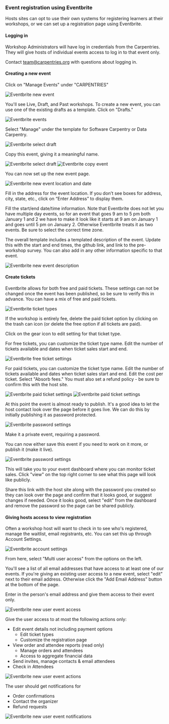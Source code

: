 ### Event registration using Eventbrite

Hosts sites can opt to use their own systems for registering learners at their workshops, or we can set up a registration page using Eventbrite.

#### Logging in

Workshop Administrators will have log in credentials from the Carpentries. They will give hosts of individual events access to log in to that event only.

Contact team@carpentries.org with questions about logging in.

#### Creating a new event

Click on "Manage Events" under "CARPENTRIES"

![Eventbrite new event](images/eventbrite_start.png)

You'll see Live, Draft, and Past workshops. To create a new event, you can use one of the existing drafts as a template. Click on "Drafts."

![Eventbrite events](images/eventbrite_livedraftpast.png)

Select "Manage" under the template for Software Carpentry or Data Carpentry.

![Eventbrite select draft](images/eventbrite_selectdraft.png)

Copy this event, giving it a meaningful name.

![Eventbrite select draft](images/eventbrite_copyevent.png)
![Eventbrite copy event](images/eventbrite_copyevent2.png)

You can now set up the new event page.  

![Eventbrite new event location and date](images/eventbrite_locationanddate.png)

Fill in the address for the event location.  If you don’t see boxes for address, city, state, etc., click on “Enter Address” to display them.

Fill the start/end date/time information.  Note that Eventbrite does not let you have multiple day events, so for an event that goes 9 am to 5 pm both January 1 and 2 we have to make it look like it starts at 9 am on January 1 and goes until 5 pm on January 2.  Otherwise Eventbrite treats it as two events.  Be sure to select the correct time zone.

The overall template includes a templated description of the event. Update this with the start and end times, the github link, and link to the pre-workshop survey.  You can also add in any other information specific to that event.

![Eventbrite new event description](images/eventbrite_description.png)

#### Create tickets

Eventbrite allows for both free and paid tickets. These settings can not be changed once the event has been published, so be sure to verify this in advance.  You can have a mix of free and paid tickets.

![Eventbrite ticket types](images/eventbrite_tickettypes.png)

If the workshop is entirely fee, delete the paid ticket option by clicking on the trash can icon (or delete the free option if all tickets are paid).

Click on the gear icon to edit setting for that ticket type.

For free tickets, you can customize the ticket type name. Edit the number of tickets available and dates when ticket sales start and end.

![Eventbrite free ticket settings](images/eventbrite_freeticketsettings.png)

For paid tickets, you can customize the ticket type name. Edit the number of tickets available and dates when ticket sales start and end. Edit the cost per ticket. Select "Absorb fees."  You must also set a refund policy - be sure to confirm this with the host site.

![Eventbrite paid ticket settings](images/eventbrite_paidticketsettings.png)
![Eventbrite paid ticket settings](images/eventbrite_refunds.png)

At this point the event is almost ready to publish.  It's a good idea to let the host contact look over the page before it goes live.  We can do this by initially publishing it as password protected.

![Eventbrite password settings](images/eventbrite_savepassword.png)

Make it a private event, requiring a password.


You can now either save this event if you need to work on it more, or publish it (make it live).

![Eventbrite password settings](images/eventbrite_saveorpublish.png)

This will take you to your event dashboard where you can monitor ticket sales.  Click "view" on the top right corner to see what this page will look like publicly. 

Share this link with the host site along with the password you created so they can look over the page and confirm that it looks good, or suggest changes if needed. Once it looks good, select "edit" from the dashboard and remove the password so the page can be shared publicly.

#### Giving hosts access to view registration

Often a workshop host will want to check in to see who's registered, manage the waitlist, email registrants, etc.  You can set this up through Account Settings.

![Eventbrite account settings](images/eventbrite_acctsettings.png)

From here, select "Multi user access" from the options on the left.

You'll see a list of all email addresses that have access to at least one of our events. If you're giving an existing user access to a new event, select "edit" next to their email address.  Otherwise click the "Add Email Address" button at the bottom of the page.

Enter in the person's email address and give them access to their event only.

![Eventbrite new user event access](images/eventbrite_newuserevent.png)

Give the user access to at most the following actions only:
* Edit event details not including payment options
    * Edit ticket types
    * Customize the registration page
* View order and attendee reports (read only)
    * Manage orders and attendees
    * Access to aggregate financial data
* Send invites, manage contacts & email attendees
* Check in Attendees

![Eventbrite new user event actions](images/eventbrite_newuseractions.png)

The user should get notifications for
* Order confirmations
* Contact the organizer
* Refund requests

![Eventbrite new user event notifications](images/eventbrite_newusernotifications.png)





